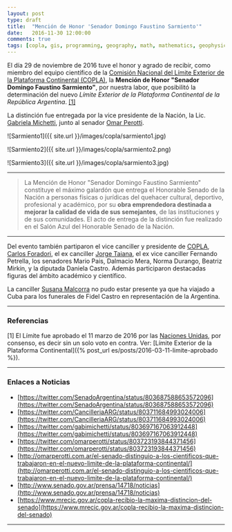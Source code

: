 ```yaml
---
layout: post
type: draft
title:  "Mención de Honor 'Senador Domingo Faustino Sarmiento'"
date:   2016-11-30 12:00:00
comments: true
tags: [copla, gis, programming, geography, math, mathematics, geophysics, stepanov, knuth, stroustrup, generic, genericprogramming, generic programming, genericity, concepts, c++, cpp, c, java, dotnet, c#, csharp, python, ruby, javascript, haskell, dlang, rust, golang, eiffel]
---
```



El día 29 de noviembre de 2016 tuve el honor y agrado de recibir, como miembro del equipo científico de la [Comisión Nacional del Límite Exterior de la Plataforma Continental (COPLA)](http://www.plataformaargentina.gov.ar/), la **Mención de Honor "Senador Domingo Faustino Sarmiento"**, por nuestra labor, que posibilitó la determinación del nuevo *Límite Exterior de la Plataforma Continental de la República Argentina*. [[1]](#Ref1)

La distinción fue entregada por la vice presidente de la Nación, la Lic. [Gabriela Michetti](https://twitter.com/gabimichetti), junto al senador [Omar Perotti](https://twitter.com/omarperotti). 


![Sarmiento1]({{ site.url }}/images/copla/sarmiento1.jpg)

![Sarmiento2]({{ site.url }}/images/copla/sarmiento2.png)

![Sarmiento3]({{ site.url }}/images/copla/sarmiento3.jpg)

---

> La Mención de Honor "Senador Domingo Faustino Sarmiento" constituye el máximo galardón que entrega el Honorable Senado de la Nación a personas físicas o jurídicas del quehacer cultural, deportivo, profesional y académico, por su **obra emprendedora destinada a mejorar la calidad de vida de sus semejantes**, de las instituciones y de sus comunidades. 
El acto de entrega de la distinción fue realizado en el Salón Azul del Honorable Senado de la Nación.

---

Del evento también partiparon el vice canciller y presidente de [COPLA](http://www.plataformaargentina.gov.ar/), [Carlos Foradori](https://twitter.com/cmforadori), el ex canciller [Jorge Taiana](https://twitter.com/JorgeTaiana), el ex vice canciller Fernando Petrella, los senadores Mario Pais, Dalmacio Mera, Norma Durango, Beatriz Mirkin, y la diputada Daniela Castro. Además participaron destacadas figuras del ámbito académico y científico.

La canciller [Susana Malcorra](https://twitter.com/SusanaMalcorra) no pudo estar presente ya que ha viajado a Cuba para los funerales de Fidel Castro en representación de la Argentina.

---

### Referencias

<a name="Ref1">[1]</a> El Límite fue aprobado el 11 marzo de 2016 por las [Naciones Unidas](http://www.un.org/es/index.html), por consenso, es decir sin un solo voto en contra. Ver: [Límite Exterior de la Plataforma Continental]({% post_url es/posts/2016-03-11-limite-aprobado %}).

---

### Enlaces a Noticias

- [https://twitter.com/SenadoArgentina/status/803687588653572096](https://twitter.com/SenadoArgentina/status/803687588653572096)
- [https://twitter.com/CancilleriaARG/status/803711684993024006](https://twitter.com/CancilleriaARG/status/803711684993024006)
- [https://twitter.com/gabimichetti/status/803697167063912448](https://twitter.com/gabimichetti/status/803697167063912448)
- [https://twitter.com/omarperotti/status/803723193844371456](https://twitter.com/omarperotti/status/803723193844371456)
- [http://omarperotti.com.ar/el-senado-distinguio-a-los-cientificos-que-trabajaron-en-el-nuevo-limite-de-la-plataforma-continental/](http://omarperotti.com.ar/el-senado-distinguio-a-los-cientificos-que-trabajaron-en-el-nuevo-limite-de-la-plataforma-continental/)
- [http://www.senado.gov.ar/prensa/14718/noticias](http://www.senado.gov.ar/prensa/14718/noticias)
- [https://www.mrecic.gov.ar/copla-recibio-la-maxima-distincion-del-senado](https://www.mrecic.gov.ar/copla-recibio-la-maxima-distincion-del-senado)

---
